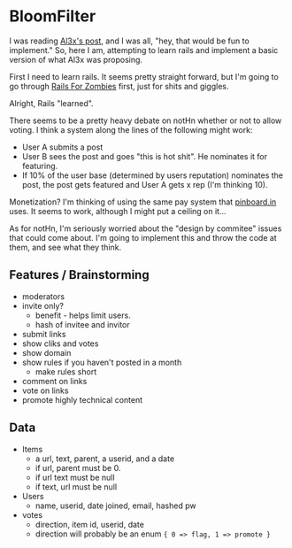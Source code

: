 # BloomFilter

I was reading [Al3x's post][], and I was all, "hey, that would be fun to implement." So, here I am, attempting to learn rails and implement a basic version of what Al3x was proposing.

First I need to learn rails. It seems pretty straight forward, but I'm going to go through [Rails For Zombies][] first, just for shits and giggles.

Alright, Rails "learned".

There seems to be a pretty heavy debate on notHn whether or not to allow voting. I think a system along the lines of the following might work:

 * User A submits a post
 * User B sees the post and goes "this is hot shit". He nominates it for featuring.
 * If 10% of the user base (determined by users reputation) nominates the post, the post gets featured and User A gets x rep (I'm thinking 10).

Monetization? I'm thinking of using the same pay system that [pinboard.in][] uses. It seems to work, although I might put a ceiling on it...

As for notHn, I'm seriously worried about the "design by commitee" issues that could come about. I'm going to implement this and throw the code at them, and see what they think.

[Rails For Zombies]: http://railsforzombies.org
[Al3x's Post]: http://al3x.net/2011/02/22/solving-the-hacker-news-problem.html
[pinboard.in]: http://pinboard.in/about/

## Features / Brainstorming

 * moderators
 * invite only?
   * benefit - helps limit users.
   * hash of invitee and invitor
 * submit links
 * show cliks and votes
 * show domain
 * show rules if you haven't posted in a month
   * make rules short
 * comment on links
 * vote on links
 * promote highly technical content

## Data

 * Items
   * a url, text, parent, a userid, and a date
   * if url, parent must be 0.
   * if url text must be null
   * if text, url must be null
 * Users
   * name, userid, date joined, email, hashed pw
 * votes
   * direction, item id, userid, date
   * direction will probably be an enum `{ 0 => flag, 1 => promote }`

